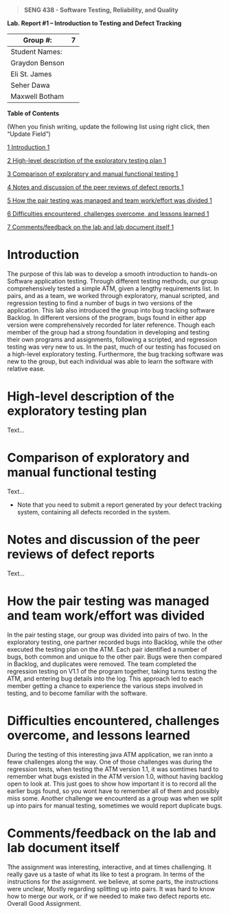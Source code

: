 >   **SENG 438 - Software Testing, Reliability, and Quality**

**Lab. Report \#1 – Introduction to Testing and Defect Tracking**

| Group \#:       | 7 |
|-----------------|---|
| Student Names:  |   |
| Graydon Benson  |   |
| Eli St. James   |   |
| Seher Dawa      |   |
| Maxwell Botham  |   |

**Table of Contents**

(When you finish writing, update the following list using right click, then
“Update Field”)

[1 Introduction	1](#_Toc439194677)

[2 High-level description of the exploratory testing plan	1](#_Toc439194678)

[3 Comparison of exploratory and manual functional testing	1](#_Toc439194679)

[4 Notes and discussion of the peer reviews of defect reports	1](#_Toc439194680)

[5 How the pair testing was managed and team work/effort was
divided	1](#_Toc439194681)

[6 Difficulties encountered, challenges overcome, and lessons
learned	1](#_Toc439194682)

[7 Comments/feedback on the lab and lab document itself	1](#_Toc439194683)

# Introduction

The purpose of this lab was to develop a smooth introduction to hands-on Software application testing. Through different testing methods, our group comprehensively tested a simple ATM, given a lengthy requirements list. In pairs, and as a team, we worked through exploratory, manual scripted, and regression testing to find a number of bugs in two versions of the application. This lab also introduced the group into bug tracking software Backlog. In different versions of the program, bugs found in either app version were comprehensively recorded for later reference. Though each member of the group had a strong foundation in developing and testing their own programs and assignments, following a scripted, and regression testing was very new to us. In the past, much of our testing has focused on a high-level exploratory testing. Furthermore, the bug tracking software was new to the group, but each individual was able to learn the software with relative ease. 

# High-level description of the exploratory testing plan

Text…

# Comparison of exploratory and manual functional testing

Text…

-   Note that you need to submit a report generated by your defect tracking
    system, containing all defects recorded in the system.

# Notes and discussion of the peer reviews of defect reports

Text…

# How the pair testing was managed and team work/effort was divided 

In the pair testing stage, our group was divided into pairs of two. In the exploratory testing, one partner recorded bugs into Backlog, while the other executed the testing plan on the ATM. Each pair identified a number of bugs, both common and unique to the other pair. Bugs were then compared in Backlog, and duplicates were removed. The team completed the regression testing on V1.1 of the program together, taking turns testing the ATM, and entering bug details into the log. This approach led to each member getting a chance to experience the various steps involved in testing, and to become familiar with the software. 

# Difficulties encountered, challenges overcome, and lessons learned

During the testing of this interesting java ATM application, we ran innto a feww challenges along the way. One of those challenges was during the regression tests, when testing the ATM version 1.1, it was somtimes hard to remember what bugs existed in the ATM version 1.0, without having backlog open to look at. This just goes to show how important it is to record all the earlier bugs found, so you wont have to remember all of them and possibly miss some. Another challenge we encounterd as a group was when we split up into pairs for manual testing, sometimes we would report duplicate bugs.

# Comments/feedback on the lab and lab document itself

Tthe assignment was interesting, interactive, and at times challenging. It really gave us a taste of what its like to test a program. In terms of the instructions for the assignment. we believe, at some parts, the instructions were unclear, Mostly regarding splitting up into pairs.  It was hard to know how to merge our work, or if we needed to make two defect reports etc.
Overall Good Assignment.
